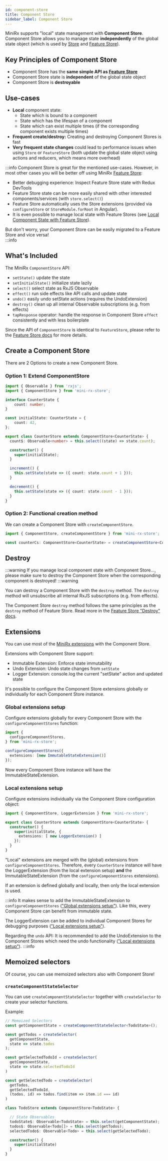 ```yaml
---
id: component-store
title: Component Store
sidebar_label: Component Store
---
```


MiniRx supports "local" state management with **Component Store**.
Component Store allows you to manage state **independently** of the global state object (which is used by [Store](redux) and [Feature Store](fs-quick-start)).

## Key Principles of Component Store
- Component Store has the **same simple API as [Feature Store](fs-quick-start)**
- Component Store state is **independent** of the global state object
- Component Store is **destroyable**

## Use-cases
- **Local** component state: 
  - State which is bound to a component
  - State which has the lifespan of a component
  - State which can exist multiple times (if the corresponding component exists multiple times)
- **Frequent create/destroy:** Creating and destroying Component Stores is fast
- **Very frequent state changes** could lead to performance issues when using `Store` or `FeatureStore` 
(both update the global state object using actions and reducers, which means more overhead)

:::info
Component Store is great for the mentioned use-cases. However, in most other cases you will be better off using MiniRx [Feature Store](fs-quick-start):

- Better debugging experience: Inspect Feature Store state with Redux DevTools
- Feature Store state can be more easily shared with other interested components/services (with `store.select()`)
- Feature Store automatically uses the Store extensions (provided via `configureStore` or `StoreModule.forRoot` in Angular). 
- It is even possible to manage local state with Feature Stores (see [Local Component State with Feature Store](fs-config)).

But don't worry, your Component Store can be easily migrated to a Feature Store and vice versa!  
:::info

## What's Included
The MiniRx `ComponentStore` API:
- `setState()` update the state
- `setInitialState()` initialize state lazily
- `select()` select state as RxJS Observable
- `effect()` run side effects like API calls and update state
- `undo()` easily undo setState actions (requires the UndoExtension)
- `destroy()` clean up all internal Observable subscriptions (e.g. from effects)
- `tapResponse` operator: handle the response in Component Store `effect` consistently and with less boilerplate

Since the API of `ComponentStore` is identical to `FeatureStore`, please refer to the 
[Feature Store docs](fs-quick-start) for more details. 

## Create a Component Store

There are 2 Options to create a new Component Store.

### Option 1: Extend ComponentStore

```typescript
import { Observable } from 'rxjs';
import { ComponentStore } from 'mini-rx-store';

interface CounterState {
    count: number;
}

const initialState: CounterState = {
    count: 42,
};

export class CounterStore extends ComponentStore<CounterState> {
  count$: Observable<number> = this.select((state) => state.count);

  constructor() {
    super(initialState);
  }

  increment() {
    this.setState(state => ({ count: state.count + 1 }));
  }

  decrement() {
    this.setState(state => ({ count: state.count - 1 }));
  }
}
```

### Option 2: Functional creation method

We can create a Component Store with `createComponentStore`.

```ts
import { ComponentStore, createComponentStore } from 'mini-rx-store';

const counterCs: ComponentStore<CounterState> = createComponentStore<CounterState>(initialState);
```

## Destroy
:::warning
If you manage local component state with Component Store..., please make sure to destroy the Component Store when the corresponding component is destroyed! 
:::warning

You can destroy a Component Store with the `destroy` method. The `destroy` method will unsubscribe all internal RxJS subscriptions (e.g. from effects).

The Component Store `destroy` method follows the same principles as the `destroy` method of Feature Store. Read more in the [Feature Store "Destroy" docs](fs-config.md#destroy).

## Extensions
You can use most of the [MiniRx extensions](ext-quick-start) with the Component Store.

Extensions with Component Store support:

- Immutable Extension: Enforce state immutability
- Undo Extension: Undo state changes from `setState`
- Logger Extension: console.log the current "setState" action and updated state

It's possible to configure the Component Store extensions globally or individually for each Component Store instance.

### Global extensions setup

Configure extensions globally for every Component Store with the `configureComponentStores` function:

```typescript
import {
  configureComponentStores,
} from 'mini-rx-store';

configureComponentStores({
  extensions: [new ImmutableStateExtension()]
});
```
Now every Component Store instance will have the ImmutableStateExtension. 

### Local extensions setup

Configure extensions individually via the Component Store configuration object:

```typescript
import { ComponentStore, LoggerExtension } from 'mini-rx-store';

export class CounterStore extends ComponentStore<CounterState> {
  constructor() {
    super(initialState, {
      extensions: [ new LoggerExtension() ]
    });
  }
}
```

"Local" extensions are merged with the (global) extensions from `configureComponentStores`.
Therefore, every `CounterStore` instance will have the LoggerExtension (from the local extension setup) **and** the
ImmutableStateExtension (from the `configureComponentStores` extensions).

If an extension is defined globally and locally, then only the local extension is used.

:::info
It makes sense to add the ImmutableStateExtension to `configureComponentStores` (["Global extensions setup"](#global-extensions-setup)).
Like this, every Component Store can benefit from immutable state.

The LoggerExtension can be added to individual Component Stores for debugging purposes (["Local extensions setup"](#local-extensions-setup)).

Regarding the `undo` API: It is recommended to add the UndoExtension to the Component Stores which need the undo functionality (["Local extensions setup"](#local-extensions-setup)). 
:::info

## Memoized selectors

Of course, you can use memoized selectors also with Component Store! 

### `createComponentStateSelector`

You can use `createComponentStateSelector` together with `createSelector` to create your selector functions.

Example:

```ts
// Memoized Selectors
const getComponentState = createComponentStateSelector<TodoState>();

const getTodos = createSelector(
  getComponentState,
  state => state.todos
);

const getSelectedTodoId = createSelector(
  getComponentState,
  state => state.selectedTodoId
)

const getSelectedTodo = createSelector(
  getTodos,
  getSelectedTodoId,
  (todos, id) => todos.find(item => item.id === id)
)

class TodoStore extends ComponentStore<TodoState> {

  // State Observables
  todoState$: Observable<TodoState> = this.select(getComponentState);
  todos$: Observable<Todo[]> = this.select(getTodos);
  selectedTodo$: Observable<Todo> = this.select(getSelectedTodo);

  constructor() {
    super(initialState)
  }
}
```
